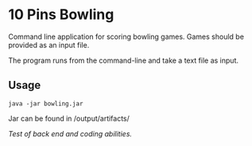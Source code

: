 # 10 Pins Bowling
Command line application for scoring bowling games.
Games should be provided as an input file.


The program runs from the command-line and take a text file as input.

## Usage
`java -jar bowling.jar`

Jar can be found in /output/artifacts/


_Test of back end and coding abilities._
